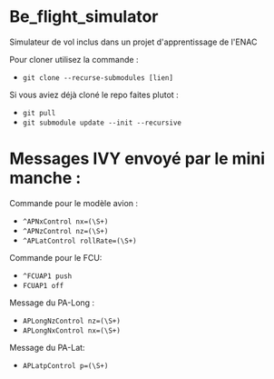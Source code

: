 # Be_flight_simulator
Simulateur de vol inclus dans un projet d'apprentissage de l'ENAC

Pour cloner utilisez la commande : 
+ `git clone --recurse-submodules [lien]`

Si vous aviez déjà cloné le repo faites plutot : 
+ `git pull`
+ `git submodule update --init --recursive`

# Messages IVY envoyé par le mini manche :

Commande pour le modèle avion :
- `^APNxControl nx=(\S+)`
- `^APNzControl nz=(\S+)`
- `^APLatControl rollRate=(\S+)`

Commande pour le FCU:
- `^FCUAP1 push`
- `FCUAP1 off`


Message du PA-Long : 
+ `APLongNzControl nz=(\S+)`
+ `APLongNxControl nx=(\S+)`


Message du PA-Lat:
+ `APLatpControl p=(\S+)`